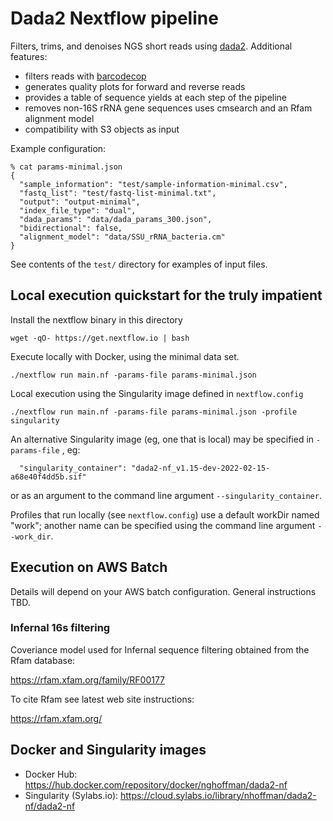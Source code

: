 # Dada2 Nextflow pipeline

Filters, trims, and denoises NGS short reads using [dada2](https://bioconductor.org/packages/release/bioc/html/dada2.html). Additional features:

- filters reads with [barcodecop](https://github.com/nhoffman/barcodecop)
- generates quality plots for forward and reverse reads
- provides a table of sequence yields at each step of the pipeline
- removes non-16S rRNA gene sequences uses cmsearch and an Rfam alignment model
- compatibility with S3 objects as input

Example configuration:

```
% cat params-minimal.json
{
  "sample_information": "test/sample-information-minimal.csv",
  "fastq_list": "test/fastq-list-minimal.txt",
  "output": "output-minimal",
  "index_file_type": "dual",
  "dada_params": "data/dada_params_300.json",
  "bidirectional": false,
  "alignment_model": "data/SSU_rRNA_bacteria.cm"
}
```

See contents of the ``test/`` directory for examples of input files.

## Local execution quickstart for the truly impatient

Install the nextflow binary in this directory

```
wget -qO- https://get.nextflow.io | bash
```

Execute locally with Docker, using the minimal data set.

```
./nextflow run main.nf -params-file params-minimal.json
```

Local execution using the Singularity image defined in ``nextflow.config``

```
./nextflow run main.nf -params-file params-minimal.json -profile singularity
```

An alternative Singularity image (eg, one that is local) may be specified in ``-params-file`` , eg:

```
  "singularity_container": "dada2-nf_v1.15-dev-2022-02-15-a68e40f4dd5b.sif"
```

or as an argument to the command line argument ``--singularity_container``.

Profiles that run locally (see ``nextflow.config``) use a default
workDir named "work"; another name can be specified using the command
line argument ``--work_dir``.

## Execution on AWS Batch

Details will depend on your AWS batch configuration. General instructions TBD.

### Infernal 16s filtering

Coveriance model used for Infernal sequence filtering obtained from the Rfam database:

https://rfam.xfam.org/family/RF00177

To cite Rfam see latest web site instructions:

https://rfam.xfam.org/

## Docker and Singularity images

- Docker Hub: https://hub.docker.com/repository/docker/nghoffman/dada2-nf
- Singularity (Sylabs.io): https://cloud.sylabs.io/library/nhoffman/dada2-nf/dada2-nf
